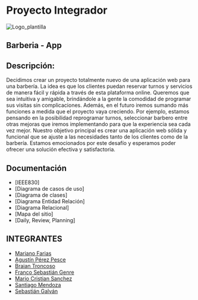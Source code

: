 

# Proyecto Integrador
![Logo_plantilla](https://github.com/DebuggingDemons/Integrador_Tercer_Semestre/assets/95662710/217856f6-cd74-4ac3-b7d0-172887ab5d49)


## Barberia - App

## Descripción:
Decidimos crear un proyecto totalmente nuevo de una aplicación web para una barbería. La idea es que los clientes puedan reservar turnos y servicios de manera fácil y rápida a través de esta plataforma online. Queremos que sea intuitiva y amigable, brindándole a la gente la comodidad de programar sus visitas sin complicaciones. Además, en el futuro iremos sumando más funciones a medida que el proyecto vaya creciendo. Por ejemplo, estamos pensando en la posibilidad reprogramar turnos, seleccionar barbero entre otras mejoras que iremos implementando para que la experiencia sea cada vez mejor. Nuestro objetivo principal es crear una aplicación web sólida y funcional que se ajuste a las necesidades tanto de los clientes como de la barbería. Estamos emocionados por este desafío y esperamos poder ofrecer una solución efectiva y satisfactoria.

## Documentación

* [IEEE830]
* [Diagrama de casos de uso]
* [Diagrama de clases]
* [Diagrama Entidad Relación]
* [Diagrama Relacional]
* [Mapa del sitio]
* [Daily, Review, Planning]

[commit-img]: 
[commit-url]: 
[contrib-img]: 
[contrib-url]:
[issues-img]:
[issues-url]:
[discuss-img]:
[discuss-url]: 
[pipeline-img]:
[pipeline-url]:


## INTEGRANTES


- [Mariano Farias](https://github.com/Marianoleonardofarias)
- [Agustín Pérez Pesce](https://github.com/Aguppesce)
- [Braian Troncoso](https://github.com/BraianTroncoso)
- [Franco Sebastián Genre](https://github.com/francogenre)
- [Mario Cristian Sanchez](https://github.com/TanitoCode)
- [Santiago Mendoza](https://github.com/SantSR)
- [Sebastián Galván](https://github.com/SebasGalvan)
